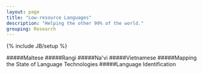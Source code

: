 ```yaml
---
layout: page
title: "Low-resource Languages"
description: "Helping the other 99% of the world."
grouping: Research
---
```

{% include JB/setup %}

#####Maltese
#####Rangi
#####Na'vi
#####Vietnamese
#####Mapping the State of Language Technologies
#####Language Identification
